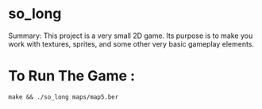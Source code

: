 # so_long

Summary:
This project is a very small 2D game.
Its purpose is to make you work with textures, sprites,
and some other very basic gameplay elements.

# To Run The Game :
  ``` make && ./so_long maps/map5.ber ```
